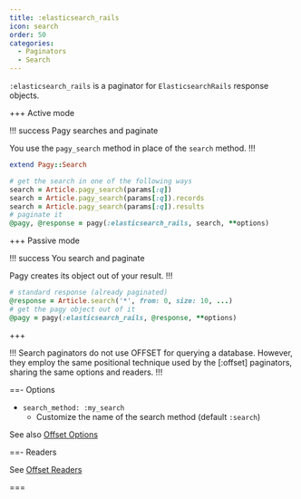 ```yaml
---
title: :elasticsearch_rails
icon: search
order: 50
categories:
  - Paginators
  - Search
---
```


`:elasticsearch_rails` is a paginator for `ElasticsearchRails` response objects. 

+++ Active mode

!!! success Pagy searches and paginate

You use the `pagy_search` method in place of the `search` method.
!!!

```ruby Model
extend Pagy::Search
```

```ruby Controller
# get the search in one of the following ways
search = Article.pagy_search(params[:q])
search = Article.pagy_search(params[:q]).records
search = Article.pagy_search(params[:q]).results
# paginate it
@pagy, @response = pagy(:elasticsearch_rails, search, **options)
```

+++ Passive mode

!!! success You search and paginate

Pagy creates its object out of your result.
!!!

```ruby Controller
# standard response (already paginated)
@response = Article.search('*', from: 0, size: 10, ...)
# get the pagy object out of it
@pagy = pagy(:elasticsearch_rails, @response, **options)
```

+++

!!!
Search paginators do not use OFFSET for querying a database. However, they employ the same positional technique used by the [:offset] paginators, sharing the same options and readers.
!!!

==- Options

- `search_method: :my_search`
  - Customize the name of the search method (default `:search`)

See also [Offset Options](offset.md#options)

==- Readers

See [Offset Readers](offset.md#readers)


===
